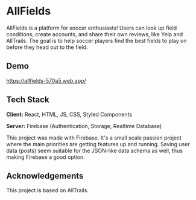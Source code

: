
# AllFields

AllFields is a platform for soccer enthusiasts! Users can look up field conditions, create accounts, and share their own reviews, like Yelp and AllTrails. The goal is to help soccer players find the best fields to play on before they head out to the field. 


## Demo

https://allfields-570a5.web.app/

## Tech Stack

**Client:** React, HTML, JS, CSS, Styled Components

**Server:** Firebase (Authentication, Storage, Realtime Database)

This project was made with Firebase. It's a small scale passion project where the main priorities are getting features up and running. Saving user data (posts) seem suitable for the JSON-like data schema as well, thus making Firebase a good option.


## Acknowledgements

This project is based on AllTrails.

